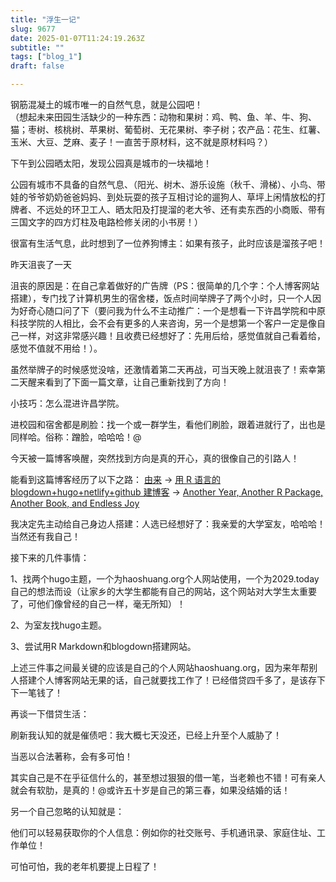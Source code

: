 ```yaml
--- 
title: "浮生一记" 
slug: 9677
date: 2025-01-07T11:24:19.263Z 
subtitle: "" 
tags: ["blog_1"] 
draft: false

--- 
```



钢筋混凝土的城市唯一的自然气息，就是公园吧！  
（想起未来田园生活缺少的一种东西：动物和果树：鸡、鸭、鱼、羊、牛、狗、猫；枣树、核桃树、苹果树、葡萄树、无花果树、李子树；农产品：花生、红薯、玉米、大豆、芝麻、麦子！一直苦于原材料，这不就是原材料吗？）

下午到公园晒太阳，发现公园真是城市的一块福地！

公园有城市不具备的自然气息、（阳光、树木、游乐设施（秋千、滑梯）、小鸟、带娃的爷爷奶奶爸爸妈妈、到处玩耍的孩子互相讨论的遛狗人、草坪上闲情放松的打牌者、不远处的环卫工人、晒太阳及打提溜的老大爷、还有卖东西的小商贩、带有三国文字的四方灯柱及电路检修关闭的小书房！）

很富有生活气息，此时想到了一位养狗博主：如果有孩子，此时应该是溜孩子吧！




昨天沮丧了一天

沮丧的原因是：在自己拿着做好的广告牌（PS：很简单的几个字：个人博客网站搭建），专门找了计算机男生的宿舍楼，饭点时间举牌子了两个小时，只一个人因为好奇心随口问了下（要问我为什么不主动推广：一个是想看一下许昌学院和中原科技学院的人相比，会不会有更多的人来咨询，另一个是想第一个客户一定是像自己一样，对这非常感兴趣！且收费已经想好了：先用后给，感觉值就自己看着给，感觉不值就不用给！）。

虽然举牌子的时候感觉没啥，还激情着第二天再战，可当天晚上就沮丧了！索幸第二天醒来看到了下面一篇文章，让自己重新找到了方向！

小技巧：怎么混进许昌学院。

进校园和宿舍都是刷脸：找一个或一群学生，看他们刷脸，跟着进就行了，出也是同样哈。俗称：蹭脸，哈哈哈！@




今天被一篇博客唤醒，突然找到方向是真的开心，真的很像自己的引路人！

能看到这篇博客经历了以下之路： [由来](https://yuanfan.rbind.io/posts/step-by-step/) -> [用 R 语言的 blogdown+hugo+netlify+github 建博客](https://cosx.org/2018/01/build-blog-with-blogdown-hugo-netlify-github/) -> [Another Year, Another R Package, Another Book, and Endless Joy](https://yihui.org/en/2017/12/blogdown-book/) 

我决定先主动给自己身边人搭建：人选已经想好了：我亲爱的大学室友，哈哈哈！当然还有我自己！

接下来的几件事情：

1、找两个hugo主题，一个为haoshuang.org个人网站使用，一个为2029.today自己的想法而设（让家乡的大学生都能有自己的网站，这个网站对大学生太重要了，可他们像曾经的自己一样，毫无所知）！

2、为室友找hugo主题。

3、尝试用R Markdown和blogdown搭建网站。

上述三件事之间最关键的应该是自己的个人网站haoshuang.org，因为来年帮别人搭建个人博客网站无果的话，自己就要找工作了！已经借贷四千多了，是该存下下一笔钱了！




再谈一下借贷生活：

刷新我认知的就是催债吧：我大概七天没还，已经上升至个人威胁了！

当恶以合法著称，会有多可怕！

其实自己是不在乎征信什么的，甚至想过狠狠的借一笔，当老赖也不错！可有亲人就会有软肋，是真的！@或许五十岁是自己的第三春，如果没结婚的话！

另一个自己忽略的认知就是：

他们可以轻易获取你的个人信息：例如你的社交账号、手机通讯录、家庭住址、工作单位！

可怕可怕，我的老年机要提上日程了！

